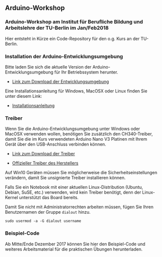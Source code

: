 ## Arduino-Workshop
### Arduino-Workshop am Institut für Berufliche Bildung und Arbeitslehre der TU-Berlin im Jan/Feb2018

Hier entsteht in Kürze ein Code-Repository für den o.g. Kurs an der TU-Berlin.

### Installation der Arduino-Entwicklungsumgebung

Bitte laden Sie sich die aktuelle Version der Arduino-Entwicklungsumgebung für Ihr Betriebssystem herunter. 

* [Link zum Download der Entwicklungsumgebung](https://www.arduino.cc/en/Main/Software)

Eine Installationsanleitung für Windows, MacOSX oder Linux finden Sie unter diesem Link:

* [Installationsanleitung](https://www.arduino.cc/en/Guide/HomePage)

### Treiber

Wenn Sie die Arduino-Entwicklungsumgebung unter Windows oder MacOSX verwenden wollen, benötigen Sie
zusätzlich den CH340-Treiber, damit Sie die im Kurs verwendeten Arduino Nano V3 Platinen mit Ihrem
Gerät über den USB-Anschluss verbinden können.

* [Link zum Download der Treiber](https://wiki.wemos.cc/downloads)

* [Offizieller Treiber des Herstellers](http://www.wch.cn/download/CH341SER_EXE.html)

Auf Win10 Geräten müssen Sie möglicherweise die Sicherheitseinstellungen verändern, damit Sie
unsignierte Treiber installieren können.

Falls Sie ein Notebook mit einer aktuellen Linux-Distribution (Ubuntu, Debian, SuSE, etc.) verwenden,
wird kein Treiber benötigt, denn der Linux-Kernel unterstützt das Board bereits.

Damit Sie nicht mit Administratorrechten arbeiten müssen, fügen Sie Ihren Benutzernamen der
Gruppe `dialout` hinzu.

`sudo usermod -a -G dialout username`

### Beispiel-Code

Ab Mitte/Ende Dezember 2017 können Sie hier den Beispiel-Code und weiteres Arbeitsmaterial für
die praktischen Übungen herunterladen.
